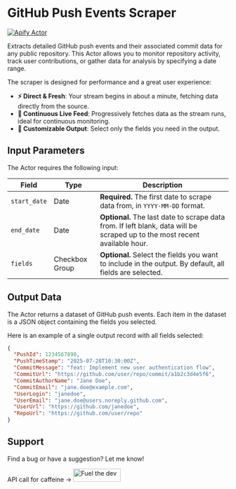 # GitHub Push Events Scraper

[![Apify Actor](https://badgen.net/badge/Apify%20Store/View%20Actor/ffdd00?icon=apify)](https://apify.com/krab/github-push-event-scraper)

Extracts detailed GitHub push events and their associated commit data for any public repository. This Actor allows you to monitor repository activity, track user contributions, or gather data for analysis by specifying a date range.

The scraper is designed for performance and a great user experience:

- **⚡️ Direct & Fresh**: Your stream begins in about a minute, fetching data directly from the source.
- **📡 Continuous Live Feed**: Progressively fetches data as the stream runs, ideal for continuous monitoring.
- **🔧 Customizable Output**: Select only the fields you need in the output.

## Input Parameters

The Actor requires the following input:

| Field        | Type           | Description                                                                                                                |
| ------------ | -------------- | -------------------------------------------------------------------------------------------------------------------------- |
| `start_date` | Date           | **Required.** The first date to scrape data from, in `YYYY-MM-DD` format.                                                  |
| `end_date`   | Date           | **Optional.** The last date to scrape data from. If left blank, data will be scraped up to the most recent available hour. |
| `fields`     | Checkbox Group | **Optional.** Select the fields you want to include in the output. By default, all fields are selected.                    |

## Output Data

The Actor returns a dataset of GitHub push events. Each item in the dataset is a JSON object containing the fields you selected.

Here is an example of a single output record with all fields selected:

```json
{
  "PushId": 1234567890,
  "PushTimeStamp": "2025-07-28T10:30:00Z",
  "CommitMessage": "feat: Implement new user authentication flow",
  "CommitUrl": "https://github.com/user/repo/commit/a1b2c3d4e5f6",
  "CommitAuthorName": "Jane Doe",
  "CommitEmail": "jane.doe@example.com",
  "UserLogin": "janedoe",
  "UserEmail": "jane.doe@users.noreply.github.com",
  "UserUrl": "https://github.com/janedoe",
  "RepoUrl": "https://github.com/user/repo"
}
```

## Support

Find a bug or have a suggestion? Let me know!

API call for caffeine -> <a href="https://buymeacoffee.com/krab" target="_blank"><img src="https://cdn.buymeacoffee.com/buttons/v2/default-yellow.png" alt="Fuel the dev" width="108" height="30"></a>
